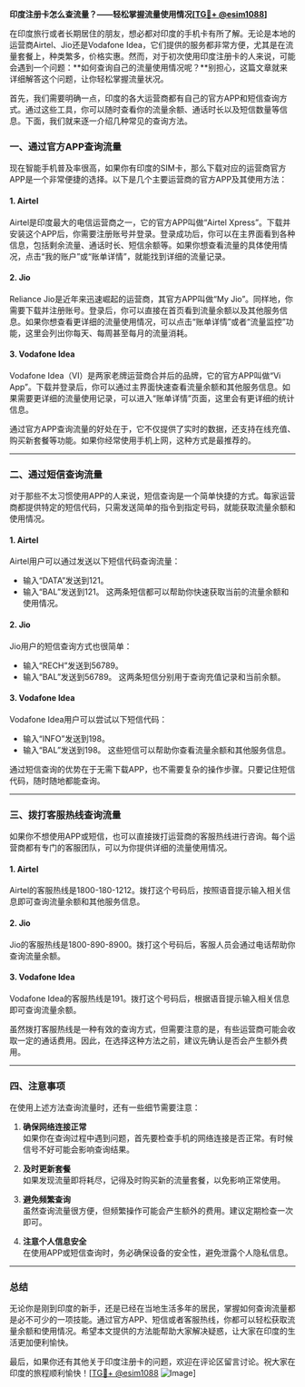 **印度注册卡怎么查流量？——轻松掌握流量使用情况[[TG💪+ @esim1088](https://t.me/s/esim1088)]**

在印度旅行或者长期居住的朋友，想必都对印度的手机卡有所了解。无论是本地的运营商Airtel、Jio还是Vodafone Idea，它们提供的服务都非常方便，尤其是在流量套餐上，种类繁多，价格实惠。然而，对于初次使用印度注册卡的人来说，可能会遇到一个问题：**如何查询自己的流量使用情况呢？**别担心，这篇文章就来详细解答这个问题，让你轻松掌握流量状况。

首先，我们需要明确一点，印度的各大运营商都有自己的官方APP和短信查询方式。通过这些工具，你可以随时查看你的流量余额、通话时长以及短信数量等信息。下面，我们就来逐一介绍几种常见的查询方法。

### 一、通过官方APP查询流量

现在智能手机普及率很高，如果你有印度的SIM卡，那么下载对应的运营商官方APP是一个非常便捷的选择。以下是几个主要运营商的官方APP及其使用方法：

#### 1. Airtel
Airtel是印度最大的电信运营商之一，它的官方APP叫做“Airtel Xpress”。下载并安装这个APP后，你需要注册账号并登录。登录成功后，你可以在主界面看到各种信息，包括剩余流量、通话时长、短信余额等。如果你想查看流量的具体使用情况，点击“我的账户”或“账单详情”，就能找到详细的流量记录。

#### 2. Jio
Reliance Jio是近年来迅速崛起的运营商，其官方APP叫做“My Jio”。同样地，你需要下载并注册账号。登录后，你可以直接在首页看到流量余额以及其他服务信息。如果你想查看更详细的流量使用情况，可以点击“账单详情”或者“流量监控”功能，这里会列出你每天、每周甚至每月的流量消耗。

#### 3. Vodafone Idea
Vodafone Idea（VI）是两家老牌运营商合并后的品牌，它的官方APP叫做“Vi App”。下载并登录后，你可以通过主界面快速查看流量余额和其他服务信息。如果需要更详细的流量使用记录，可以进入“账单详情”页面，这里会有更详细的统计信息。

通过官方APP查询流量的好处在于，它不仅提供了实时的数据，还支持在线充值、购买新套餐等功能。如果你经常使用手机上网，这种方式是最推荐的。

---

### 二、通过短信查询流量

对于那些不太习惯使用APP的人来说，短信查询是一个简单快捷的方式。每家运营商都提供特定的短信代码，只需发送简单的指令到指定号码，就能获取流量余额和使用情况。

#### 1. Airtel
Airtel用户可以通过发送以下短信代码查询流量：
- 输入“DATA”发送到121。
- 输入“BAL”发送到121。
这两条短信都可以帮助你快速获取当前的流量余额和使用情况。

#### 2. Jio
Jio用户的短信查询方式也很简单：
- 输入“RECH”发送到56789。
- 输入“BAL”发送到56789。
这两条短信分别用于查询充值记录和当前余额。

#### 3. Vodafone Idea
Vodafone Idea用户可以尝试以下短信代码：
- 输入“INFO”发送到198。
- 输入“BAL”发送到198。
这些短信可以帮助你查看流量余额和其他服务信息。

通过短信查询的优势在于无需下载APP，也不需要复杂的操作步骤。只要记住短信代码，随时随地都能查询。

---

### 三、拨打客服热线查询流量

如果你不想使用APP或短信，也可以直接拨打运营商的客服热线进行咨询。每个运营商都有专门的客服团队，可以为你提供详细的流量使用情况。

#### 1. Airtel
Airtel的客服热线是1800-180-1212。拨打这个号码后，按照语音提示输入相关信息即可查询流量余额和其他服务信息。

#### 2. Jio
Jio的客服热线是1800-890-8900。拨打这个号码后，客服人员会通过电话帮助你查询流量余额。

#### 3. Vodafone Idea
Vodafone Idea的客服热线是191。拨打这个号码后，根据语音提示输入相关信息即可查询流量余额。

虽然拨打客服热线是一种有效的查询方式，但需要注意的是，有些运营商可能会收取一定的通话费用。因此，在选择这种方法之前，建议先确认是否会产生额外费用。

---

### 四、注意事项

在使用上述方法查询流量时，还有一些细节需要注意：

1. **确保网络连接正常**  
   如果你在查询过程中遇到问题，首先要检查手机的网络连接是否正常。有时候信号不好可能会影响查询结果。

2. **及时更新套餐**  
   如果发现流量即将耗尽，记得及时购买新的流量套餐，以免影响正常使用。

3. **避免频繁查询**  
   虽然查询流量很方便，但频繁操作可能会产生额外的费用。建议定期检查一次即可。

4. **注意个人信息安全**  
   在使用APP或短信查询时，务必确保设备的安全性，避免泄露个人隐私信息。

---

### 总结

无论你是刚到印度的新手，还是已经在当地生活多年的居民，掌握如何查询流量都是必不可少的一项技能。通过官方APP、短信或者客服热线，你都可以轻松获取流量余额和使用情况。希望本文提供的方法能帮助大家解决疑惑，让大家在印度的生活更加便利愉快。

最后，如果你还有其他关于印度注册卡的问题，欢迎在评论区留言讨论。祝大家在印度的旅程顺利愉快！[[TG💪+ @esim1088](https://t.me/s/esim1088) ![Image](https://i.postimg.cc/4NQfJmqS/Snipaste-2025-05-13-00-14-12.png)]